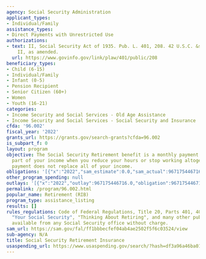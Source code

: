 ```yaml
---
agency: Social Security Administration
applicant_types:
- Individual/Family
assistance_types:
- Direct Payments with Unrestricted Use
authorizations:
- text: II, Social Security Act of 1935. Pub. L. 401, 208. 42 U.S.C. &sect; 401-433.
    II, as amended.
  url: https://www.govinfo.gov/link/plaw/401/public/208
beneficiary_types:
- Child (6-15)
- Individual/Family
- Infant (0-5)
- Pension Recipient
- Senior Citizen (60+)
- Women
- Youth (16-21)
categories:
- Income Security and Social Services - Old Age Assistance
- Income Security and Social Services - Social Security and Insurance
cfda: '96.002'
fiscal_year: '2022'
grants_url: https://grants.gov/search-grants?cfda=96.002
is_subpart_f: 0
layout: program
objective: The Social Security Retirement benefit is a monthly payment that replaces
  part of your income when you reduce your hours or stop working altogether. The monthly
  payment does not replace all of your income.
obligations: '[{"x":"2022","sam_estimate":0.0,"sam_actual":967175446716.0,"usa_spending_actual":967175446716.0},{"x":"2023","sam_estimate":1088924000000.0,"sam_actual":0.0,"usa_spending_actual":1087609426151.0},{"x":"2024","sam_estimate":1182463000000.0,"sam_actual":0.0,"usa_spending_actual":1083296546695.0}]'
other_program_spending: null
outlays: '[{"x":"2022","outlay":967175446716.0,"obligation":967175446716.0},{"x":"2023","outlay":1087609426151.0,"obligation":1087609426151.0},{"x":"2024","outlay":1083296546695.0,"obligation":1083296546695.0}]'
permalink: /program/96.002.html
popular_name: Retirement (RIB)
program_type: assistance_listing
results: []
rules_regulations: Code of Federal Regulations, Title 20, Parts 401, 404, and 422.
  "Your Social Security", "Thinking About Retiring", and many other publications are
  available from any Social Security office without charge.
sam_url: https://sam.gov/fal/ff1bbbecfef04ab4ae2502f5f6c03524/view
sub-agency: N/A
title: Social Security Retirement Insurance
usaspending_url: https://www.usaspending.gov/search/?hash=df3a96a46ba0184a79cc06d67bd85a34
---
```

